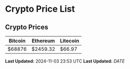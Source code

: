 # Crypto Price List

## Crypto Prices
| Bitcoin | Ethereum | Litecoin |
| ------- | -------- | -------- |
| $68876 | $2459.32 | $66.97 |
**Last Updated:** 2024-11-03 23:53 UTC
**Last Updated:** $DATE$
